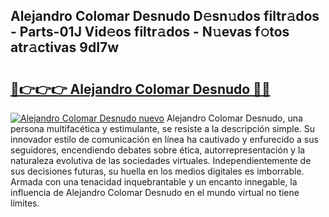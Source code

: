 ## Alejandro Colomar Desnudo D𝚎sn𝚞dos filtr𝚊dos - Parts-01J Vid𝚎os filtr𝚊dos - N𝚞evas f𝚘tos atr𝚊ctivas 9dI7w

# <h2><a href="http://mb2u98j.tromn.icu/?c=Alejandro+Colomar+Desnudo">🔗👉👉👉 Alejandro Colomar Desnudo 🔗🔗</a></h2>

[![Alejandro Colomar Desnudo nuevo](https://i.imgur.com/pEAQMta.gif)](http://mb2u98j.tromn.icu/?c=Alejandro+Colomar+Desnudo)
Alejandro Colomar Desnudo, una persona multifacética y estimulante, se resiste a la descripción simple. Su innovador estilo de comunicación en línea ha cautivado y enfurecido a sus seguidores, encendiendo debates sobre ética, autorrepresentación y la naturaleza evolutiva de las sociedades virtuales. Independientemente de sus decisiones futuras, su huella en los medios digitales es imborrable. Armada con una tenacidad inquebrantable y un encanto innegable, la influencia de Alejandro Colomar Desnudo en el mundo virtual no tiene límites.

